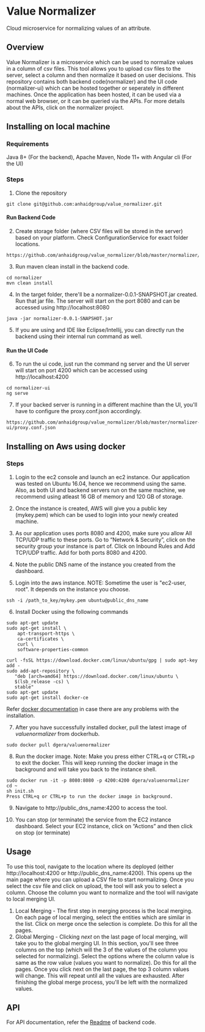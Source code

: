 # Value Normalizer
Cloud microservice for normalizing values of an attribute.

## Overview
Value Normalizer is a microservice which can be used to normalize values in a column of csv files. This tool allows you to upload csv files to the server, select a column and then normalize it based on user decisions. This repository contains both backend code(normalizer) and the UI code (normalizer-ui) which can be hosted together or seperately in different machines. Once the application has been hosted, it can be used via a normal web browser, or it can be queried via the APIs. 
For more details about the APIs, click on the normalizer project.

## Installing on local machine
### Requirements
Java 8+ (For the backend), Apache Maven, Node 11+ with Angular cli (For the UI)
### Steps
1) Clone the repository 
```
git clone git@github.com:anhaidgroup/value_normalizer.git
```
#### Run Backend Code
2) Create storage folder (where CSV files will be stored in the server) based on your platform. Check ConfigurationService for exact folder locations. 
```
https://github.com/anhaidgroup/value_normalizer/blob/master/normalizer/src/main/java/edu/wisc/entity/normalizer/services/ConfigurationService.java
```

3) Run maven clean install in the backend code. 
```
cd normalizer
mvn clean install
```

4) In the target folder, there'll be a normalizer-0.0.1-SNAPSHOT.jar created. Run that jar file. The server will start on the port 8080 and can be accessed using http://localhost:8080
```
java -jar normalizer-0.0.1-SNAPSHOT.jar 
```

5) If you are using and IDE like Eclipse/Intellij, you can directly run the backend using their internal run command as well. 

#### Run the UI Code
6) To run the ui code, just run the command ng server and the UI server will start on port 4200 which can be accessed using http://localhost:4200
```
cd normalizer-ui
ng serve
```

7) If your backed server is running in a different machine than the UI, you'll have to configure the proxy.conf.json accordingly.
```
https://github.com/anhaidgroup/value_normalizer/blob/master/normalizer-ui/proxy.conf.json
```

## Installing on Aws using docker
### Steps
1) Login to the ec2 console and launch an ec2 instance. Our application was tested on Ubuntu 16.04, hence we recommend using the same. Also, as both UI and backend servers run on the same machine, we recommend using atleast 16 GB of memory and 120 GB of storage. 

2) Once the instance is created, AWS will give you a public key (mykey.pem) which can be used to login into your newly created machine. 

3) As our application uses ports 8080 and 4200, make sure you allow All TCP/UDP traffic to these ports. Go to “Network & Security”, click on the security group your instance is part of. Click on Inbound Rules and Add TCP/UDP traffic. Add for both ports 8080 and 4200. 

4) Note the public DNS name of the instance you created from the dashboard.

5) Login into the aws instance. NOTE: Sometime the user is "ec2-user, root". It depends on the instance you choose.
```
ssh -i /path_to_key/mykey.pem ubuntu@public_dns_name
```

6) Install Docker using the following commands
```
sudo apt-get update
sudo apt-get install \
    apt-transport-https \
    ca-certificates \
    curl \
    software-properties-common
```
```
curl -fsSL https://download.docker.com/linux/ubuntu/gpg | sudo apt-key add -
sudo add-apt-repository \
   "deb [arch=amd64] https://download.docker.com/linux/ubuntu \
   $(lsb_release -cs) \
   stable"
sudo apt-get update
sudo apt-get install docker-ce
```
Refer [docker documentation](https://docs.docker.com/install/linux/docker-ce/ubuntu/#install-docker-ce) in case there are any problems with the installation. 

7) After you have successfully installed docker, pull the latest image of *valuenormalizer* from dockerhub.
```
sudo docker pull dgera/valuenormalizer
```

8) Run the docker image. Note: Make you press either CTRL+q or CTRL+p to exit the docker. This will keep running the docker image in the background and will take you back to the instance shell. 
```
sudo docker run -it -p 8080:8080 -p 4200:4200 dgera/valuenormalizer
cd ~
sh init.sh
Press CTRL+q or CTRL+p to run the docker image in background.
```
9) Navigate to http://public_dns_name:4200 to access the tool. 

10) You can stop (or terminate) the service from the EC2 instance dashboard. Select your EC2 instance, click on “Actions” and then click on stop (or terminate)

## Usage
To use this tool, navigate to the location where its deployed (either http://localhost:4200 or http://public_dns_name:4200). This opens up the main page where you can upload a CSV file to start normalizing. Once you select the csv file and click on upload, the tool will ask you to select a column. Choose the column you want to normalize and the tool will navigate to local merging UI. 
1) Local Merging - The first step in merging process is the local merging. On each page of local merging, select the entities which are similar in the list. Click on merge once the selection is complete. Do this for all the pages. 
2) Global Merging - Clicking *next* on the last page of local merging, will take you to the global merging UI. In this section, you'll see three columns on the top (which will the 3 of the values of the column you selected for normalizing). Select the options where the column value is same as the row value (values you want to normalize). Do this for all the pages. Once you click next on the last page, the top 3 column values will change. This will repeat until all the values are exhausted.
After finishing the global merge process, you'll be left with the normalized values.

## API
For API documentation, refer the [Readme](https://github.com/anhaidgroup/value_normalizer/blob/master/normalizer/Readme.md) of backend code.

